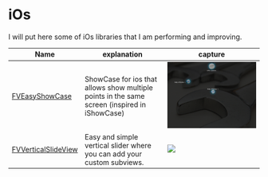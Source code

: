 # iOs
I will put here some of iOs libraries that I am performing and improving.




| Name  |explanation| capture |
| ------------- | ------------- | ------------- |
| [FVEasyShowCase](https://github.com/tato469/FVEasyShowCase)   | ShowCase for ios that allows show multiple points in the same screen (inspired in iShowCase)|<img src="https://github.com/tato469/FVEasyShowCase/blob/master/screenshots/screenshot.png" width="1000">|
|[FVVerticalSlideView](https://github.com/tato469/FVVerticalSlideView)| Easy and simple vertical slider where you can add your custom subviews. | <img src="https://github.com/tato469/FVVerticalSlideView/blob/master/SliderViewDemo.gif" width="150">|
